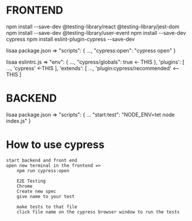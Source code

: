 # FRONTEND
npm install --save-dev @testing-library/react @testing-library/jest-dom
npm install --save-dev @testing-library/user-event
npm install --save-dev cypress
npm install eslint-plugin-cypress --save-dev


lisaa package.json =>
	"scripts": {
		...,
		"cypress:open": "cypress open"
	}

lisaa eslintrc.js =>
	"env": {
		...,
		"cypress/globals": true	<- THIS
	},
	'plugins': [
		...,
		'cypress'	<-THIS
	],
	'extends': [
		...,
		'plugin:cypress/recommended'	<-- THIS
	]


# BACKEND
lisaa package.json =>
	"scripts": {
		...
		"start:test": "NODE_ENV=tet node index.js"
	}

# How to use cypress
	start backend and front end
	open new terminal in the frontend =>
		npm run cypress:open

		E2E Testing
		Chrome
		Create new spec
		give name to your test

		make tests to that file
		click file name on the cypress browser window to run the tests